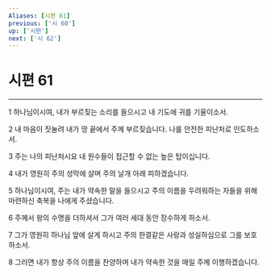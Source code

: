 ```yaml
---
Aliases: [시편 61]
previous: ['시 60']
up: ['시편']
next: ['시 62']
---
```

# 시편 61

***


1 하나님이시여, 내가 부르짖는 소리를 들으시고 내 기도에 귀를 기울이소서. 

2 내 마음이 짓눌려 내가 땅 끝에서 주께 부르짖습니다. 나를 안전한 피난처로 인도하소서. 

3 주는 나의 피난처시요 내 원수들이 접근할 수 없는 높은 탑이십니다. 

4 내가 영원히 주의 성막에 살며 주의 날개 아래 피하겠습니다. 

5 하나님이시여, 주는 내가 약속한 말을 들으시고 주의 이름을 두려워하는 자들을 위해 마련하신 축복을 나에게 주셨습니다. 

6 주께서 왕의 수명을 더하셔서 그가 여러 세대 동안 장수하게 하소서. 

7 그가 영원히 하나님 앞에 살게 하시고 주의 한결같은 사랑과 성실하심으로 그를 보호하소서. 

8 그러면 내가 항상 주의 이름을 찬양하며 내가 약속한 것을 매일 주께 이행하겠습니다.
